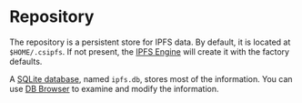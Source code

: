﻿# Repository

The repository is a persistent store for IPFS data. By default, it is located at `$HOME/.csipfs`.  If not present, the [IPFS Engine](xref:Ipfs.Engine.IpfsEngine) will create it with the factory defaults.

A [SQLite database](https://sqlite.org/), named `ipfs.db`, stores most of the information.  You can use [DB Browser](http://sqlitebrowser.org/) to examine and modify the information.
